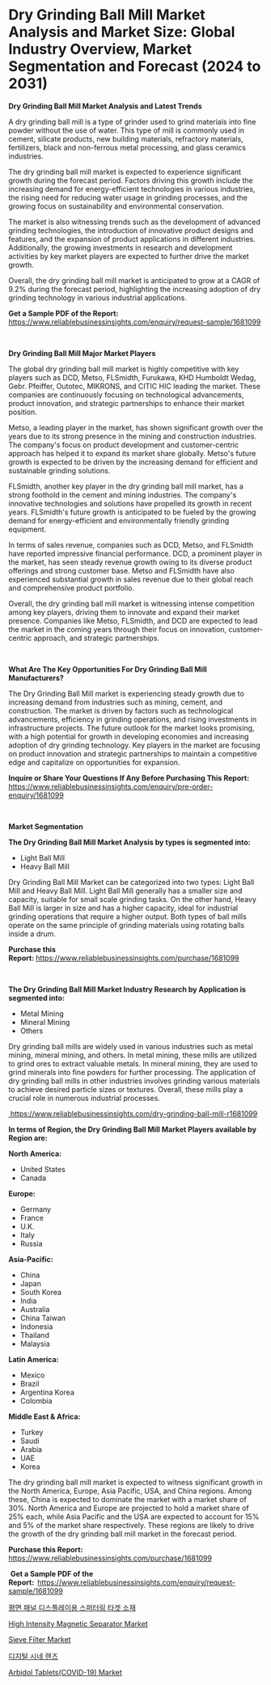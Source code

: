 <p><h1>Dry Grinding Ball Mill Market Analysis and Market Size: Global Industry Overview, Market Segmentation and Forecast (2024 to 2031)</h1></p><p><strong>Dry Grinding Ball Mill Market Analysis and Latest Trends</strong></p>
<p><p>A dry grinding ball mill is a type of grinder used to grind materials into fine powder without the use of water. This type of mill is commonly used in cement, silicate products, new building materials, refractory materials, fertilizers, black and non-ferrous metal processing, and glass ceramics industries.</p><p>The dry grinding ball mill market is expected to experience significant growth during the forecast period. Factors driving this growth include the increasing demand for energy-efficient technologies in various industries, the rising need for reducing water usage in grinding processes, and the growing focus on sustainability and environmental conservation.</p><p>The market is also witnessing trends such as the development of advanced grinding technologies, the introduction of innovative product designs and features, and the expansion of product applications in different industries. Additionally, the growing investments in research and development activities by key market players are expected to further drive the market growth.</p><p>Overall, the dry grinding ball mill market is anticipated to grow at a CAGR of 9.2% during the forecast period, highlighting the increasing adoption of dry grinding technology in various industrial applications.</p></p>
<p><strong>Get a Sample PDF of the Report:&nbsp;</strong> <a href="https://www.reliablebusinessinsights.com/enquiry/request-sample/1681099">https://www.reliablebusinessinsights.com/enquiry/request-sample/1681099</a></p>
<p>&nbsp;</p>
<p><strong>Dry Grinding Ball Mill Major Market Players</strong></p>
<p><p>The global dry grinding ball mill market is highly competitive with key players such as DCD, Metso, FLSmidth, Furukawa, KHD Humboldt Wedag, Gebr. Pfeiffer, Outotec, MIKRONS, and CITIC HIC leading the market. These companies are continuously focusing on technological advancements, product innovation, and strategic partnerships to enhance their market position.</p><p>Metso, a leading player in the market, has shown significant growth over the years due to its strong presence in the mining and construction industries. The company's focus on product development and customer-centric approach has helped it to expand its market share globally. Metso's future growth is expected to be driven by the increasing demand for efficient and sustainable grinding solutions.</p><p>FLSmidth, another key player in the dry grinding ball mill market, has a strong foothold in the cement and mining industries. The company's innovative technologies and solutions have propelled its growth in recent years. FLSmidth's future growth is anticipated to be fueled by the growing demand for energy-efficient and environmentally friendly grinding equipment.</p><p>In terms of sales revenue, companies such as DCD, Metso, and FLSmidth have reported impressive financial performance. DCD, a prominent player in the market, has seen steady revenue growth owing to its diverse product offerings and strong customer base. Metso and FLSmidth have also experienced substantial growth in sales revenue due to their global reach and comprehensive product portfolio.</p><p>Overall, the dry grinding ball mill market is witnessing intense competition among key players, driving them to innovate and expand their market presence. Companies like Metso, FLSmidth, and DCD are expected to lead the market in the coming years through their focus on innovation, customer-centric approach, and strategic partnerships.</p></p>
<p>&nbsp;</p>
<p><strong>What Are The Key Opportunities For Dry Grinding Ball Mill Manufacturers?</strong></p>
<p><p>The Dry Grinding Ball Mill market is experiencing steady growth due to increasing demand from industries such as mining, cement, and construction. The market is driven by factors such as technological advancements, efficiency in grinding operations, and rising investments in infrastructure projects. The future outlook for the market looks promising, with a high potential for growth in developing economies and increasing adoption of dry grinding technology. Key players in the market are focusing on product innovation and strategic partnerships to maintain a competitive edge and capitalize on opportunities for expansion.</p></p>
<p><strong>Inquire or Share Your Questions If Any Before Purchasing This Report:</strong> <a href="https://www.reliablebusinessinsights.com/enquiry/pre-order-enquiry/1681099">https://www.reliablebusinessinsights.com/enquiry/pre-order-enquiry/1681099</a></p>
<p>&nbsp;</p>
<p><strong>Market Segmentation</strong></p>
<p><strong>The Dry Grinding Ball Mill Market Analysis by types is segmented into:</strong></p>
<p><ul><li>Light Ball Mill</li><li>Heavy Ball Mill</li></ul></p>
<p><p>Dry Grinding Ball Mill Market can be categorized into two types: Light Ball Mill and Heavy Ball Mill. Light Ball Mill generally has a smaller size and capacity, suitable for small scale grinding tasks. On the other hand, Heavy Ball Mill is larger in size and has a higher capacity, ideal for industrial grinding operations that require a higher output. Both types of ball mills operate on the same principle of grinding materials using rotating balls inside a drum.</p></p>
<p><strong>Purchase this Report:&nbsp;</strong><a href="https://www.reliablebusinessinsights.com/purchase/1681099">https://www.reliablebusinessinsights.com/purchase/1681099</a></p>
<p>&nbsp;</p>
<p><strong>The Dry Grinding Ball Mill Market Industry Research by Application is segmented into:</strong></p>
<p><ul><li>Metal Mining</li><li>Mineral Mining</li><li>Others</li></ul></p>
<p><p>Dry grinding ball mills are widely used in various industries such as metal mining, mineral mining, and others. In metal mining, these mills are utilized to grind ores to extract valuable metals. In mineral mining, they are used to grind minerals into fine powders for further processing. The application of dry grinding ball mills in other industries involves grinding various materials to achieve desired particle sizes or textures. Overall, these mills play a crucial role in numerous industrial processes.</p></p>
<p><a href="https://www.reliablebusinessinsights.com/dry-grinding-ball-mill-r1681099">&nbsp;https://www.reliablebusinessinsights.com/dry-grinding-ball-mill-r1681099</a></p>
<p><strong>In terms of Region, the Dry Grinding Ball Mill Market Players available by Region are:</strong></p>
<p>
    <p> <strong> North America: </strong>
        <ul>
            <li>United States</li>
            <li>Canada</li>
        </ul>
        </p> 
    <p> <strong> Europe: </strong>
        <ul>
            <li>Germany</li>
            <li>France</li>
            <li>U.K.</li>
            <li>Italy</li>
            <li>Russia</li>
        </ul>
        </p> 
    <p> <strong> Asia-Pacific: </strong>
        <ul>
            <li>China</li>
            <li>Japan</li>
            <li>South Korea</li>
            <li>India</li>
            <li>Australia</li>
            <li>China Taiwan</li>
            <li>Indonesia</li>
            <li>Thailand</li>
            <li>Malaysia</li>
        </ul>
        </p> 
    <p> <strong> Latin America: </strong>
        <ul>
            <li>Mexico</li>
            <li>Brazil</li>
            <li>Argentina Korea</li>
            <li>Colombia</li>
        </ul>
        </p> 
    <p> <strong> Middle East & Africa: </strong>
        <ul>
            <li>Turkey</li>
            <li>Saudi</li>
            <li>Arabia</li>
            <li>UAE</li>
            <li>Korea</li>
        </ul>
    </p>
    </p>
<p><p>The dry grinding ball mill market is expected to witness significant growth in the North America, Europe, Asia Pacific, USA, and China regions. Among these, China is expected to dominate the market with a market share of 30%. North America and Europe are projected to hold a market share of 25% each, while Asia Pacific and the USA are expected to account for 15% and 5% of the market share respectively. These regions are likely to drive the growth of the dry grinding ball mill market in the forecast period.</p></p>
<p><strong>Purchase this Report: </strong><a href="https://www.reliablebusinessinsights.com/purchase/1681099">https://www.reliablebusinessinsights.com/purchase/1681099</a></p>
<p>&nbsp;<strong>Get a Sample PDF of the Report:&nbsp;&nbsp;</strong><a href="https://www.reliablebusinessinsights.com/enquiry/request-sample/1681099">https://www.reliablebusinessinsights.com/enquiry/request-sample/1681099</a></p>
<p><strong></strong></p>
<p><p><a href="https://github.com/victorsharp87978/Market-Research-Report-List-1/blob/main/7203402172157.md">평면 패널 디스플레이용 스퍼터링 타겟 소재</a></p><p><a href="https://www.linkedin.com/pulse/strategic-insights-global-high-intensity-magnetic-separator-myace?trackingId=fwdpkYefyUaQDNFyOnn4lg%3D%3D">High Intensity Magnetic Separator Market</a></p><p><a href="https://github.com/moyahfrancoestellec51j635wcx/Market-Research-Report-List-3/blob/main/sieve-filter-market.md">Sieve Filter Market</a></p><p><a href="https://github.com/hasanrajibul387/Market-Research-Report-List-1/blob/main/6173988172158.md">디지털 시네 렌즈</a></p><p><a href="https://www.linkedin.com/pulse/arbidol-tabletscovid-19-market-size-segmentation-trends-mxwee?trackingId=z9WX62rNzTJywOd9pHq%2BSQ%3D%3D">Arbidol Tablets(COVID-19) Market</a></p></p>